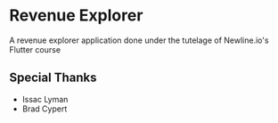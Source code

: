 # Revenue Explorer

A revenue explorer application done under the tutelage of Newline.io's Flutter course

## Special Thanks
- Issac Lyman
- Brad Cypert
